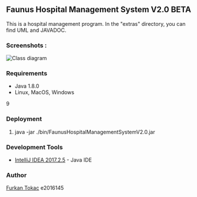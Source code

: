 ## Faunus Hospital Management System V2.0 BETA

This is a hospital management program. In the "extras" directory, you can find UML and JAVADOC.


### Screenshots :

![Class diagram](https://raw.githubusercontent.com/furkantokac/Lectures/master/CNG443-IntroductionToObjectOrientedProgrammingLanguagesAndSystems/2-HospitalManagementApplication-Restructuring/extras/fhms.png)


### Requirements
* Java 1.8.0
* Linux, MacOS, Windows

<!--```
![Save new member](https://github.com/furkantokac/Freg/blob/master/docs/ss/FregV1.5_1.png)
![Class diagram](https://raw.githubusercontent.com/furkantokac/Lectures/master/CNG443-IntroductionToObjectOrientedProgrammingLanguagesAndSystems/2-HospitalManagementApplication-Restructuring/extras/fhms.png)
```-->
9
### Deployment

1) java -jar ./bin/FaunusHospitalManagementSystemV2.0.jar


### Development Tools

* [IntelliJ IDEA 2017.2.5](https://www.jetbrains.com/idea/) - Java IDE


### Author

[Furkan Tokac](https://github.com/furkantokac) e2016145
